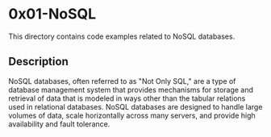 # 0x01-NoSQL

This directory contains code examples related to NoSQL databases.

## Description
NoSQL databases, often referred to as "Not Only SQL," are a type of database management system that provides mechanisms for storage and retrieval of data that is modeled in ways other than the tabular relations used in relational databases. NoSQL databases are designed to handle large volumes of data, scale horizontally across many servers, and provide high availability and fault tolerance.